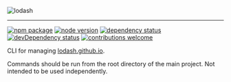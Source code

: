![lodash](http://justinhelmer.github.io/lodash.github.io/images/logo.png)

------

[![npm package](https://badge.fury.io/js/lodocs.svg)](https://www.npmjs.com/package/lodocs)
[![node version](https://img.shields.io/node/v/lodocs.svg?style=flat)](http://nodejs.org/download/)
[![dependency status](https://david-dm.org/justinhelmer/lodocs.svg)](https://github.com/justinhelmer/lodocs)
[![devDependency status](https://david-dm.org/justinhelmer/lodocs/dev-status.svg)](https://github.com/justinhelmer/lodocs#info=devDependencies)
[![contributions welcome](https://img.shields.io/badge/contributions-welcome-brightgreen.svg?style=flat)](https://github.com/justinhelmer/lodocs/issues)

CLI for managing [lodash.github.io](https://github.com/justinhelmer/lodash.github.io/).

Commands should be run from the root directory of the main project. Not intended to be used independently.
